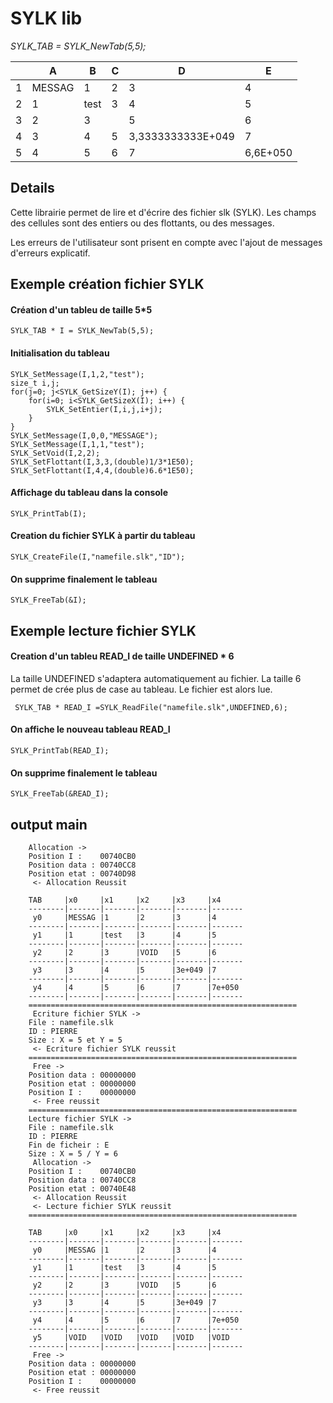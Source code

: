 # SYLK lib

*SYLK_TAB = SYLK_NewTab(5,5);*

|   	| A      	| B    	| C 	| D                 	| E        	|
|---	|--------	|------	|---	|-------------------	|----------	|
| 1 	| MESSAG 	| 1    	| 2 	| 3                 	| 4        	|
| 2 	| 1      	| test 	| 3 	| 4                 	| 5        	|
| 3 	| 2      	| 3    	|   	| 5                 	| 6        	|
| 4 	| 3      	| 4    	| 5 	| 3,3333333333E+049 	| 7        	|
| 5 	| 4      	| 5    	| 6 	| 7                 	| 6,6E+050 	|

## Details

Cette librairie permet de lire et d'écrire des fichier slk (SYLK). Les champs des cellules sont des entiers ou des flottants, ou des messages.

Les erreurs de l'utilisateur sont prisent en compte avec l'ajout de messages d'erreurs explicatif.

## Exemple création fichier SYLK
#### Création d'un tableu de taille 5*5
    SYLK_TAB * I = SYLK_NewTab(5,5);
#### Initialisation du tableau
    SYLK_SetMessage(I,1,2,"test");
    size_t i,j;
    for(j=0; j<SYLK_GetSizeY(I); j++) {
        for(i=0; i<SYLK_GetSizeX(I); i++) {
            SYLK_SetEntier(I,i,j,i+j);
        }
    }
    SYLK_SetMessage(I,0,0,"MESSAGE");
    SYLK_SetMessage(I,1,1,"test");
    SYLK_SetVoid(I,2,2);
    SYLK_SetFlottant(I,3,3,(double)1/3*1E50);
    SYLK_SetFlottant(I,4,4,(double)6.6*1E50);
#### Affichage du tableau dans la console
    SYLK_PrintTab(I);
#### Creation du fichier SYLK à partir du tableau
    SYLK_CreateFile(I,"namefile.slk","ID");
#### On supprime finalement le tableau
    SYLK_FreeTab(&I);

## Exemple lecture fichier SYLK
#### Creation d'un tableu READ_I de taille UNDEFINED * 6
La taille UNDEFINED s'adaptera automatiquement au fichier. La taille 6 permet de crée plus de case au tableau.
Le fichier est alors lue.


     SYLK_TAB * READ_I =SYLK_ReadFile("namefile.slk",UNDEFINED,6);
#### On affiche le nouveau tableau READ_I
    SYLK_PrintTab(READ_I);
#### On supprime finalement le tableau
    SYLK_FreeTab(&READ_I);

## output main

        Allocation ->
        Position I :    00740CB0
        Position data : 00740CC8
        Position etat : 00740D98
         <- Allocation Reussit

        TAB     |x0     |x1     |x2     |x3     |x4
        --------|-------|-------|-------|-------|-------
         y0     |MESSAG |1      |2      |3      |4
        --------|-------|-------|-------|-------|-------
         y1     |1      |test   |3      |4      |5
        --------|-------|-------|-------|-------|-------
         y2     |2      |3      |VOID   |5      |6
        --------|-------|-------|-------|-------|-------
         y3     |3      |4      |5      |3e+049 |7
        --------|-------|-------|-------|-------|-------
         y4     |4      |5      |6      |7      |7e+050
        --------|-------|-------|-------|-------|-------
        ============================================================
         Ecriture fichier SYLK ->
        File : namefile.slk
        ID : PIERRE
        Size : X = 5 et Y = 5
         <- Ecriture fichier SYLK reussit
        ============================================================
         Free ->
        Position data : 00000000
        Position etat : 00000000
        Position I :    00000000
         <- Free reussit
        ============================================================
        Lecture fichier SYLK ->
        File : namefile.slk
        ID : PIERRE
        Fin de ficheir : E
        Size : X = 5 / Y = 6
         Allocation ->
        Position I :    00740CB0
        Position data : 00740CC8
        Position etat : 00740E48
         <- Allocation Reussit
         <- Lecture fichier SYLK reussit
        ============================================================

        TAB     |x0     |x1     |x2     |x3     |x4
        --------|-------|-------|-------|-------|-------
         y0     |MESSAG |1      |2      |3      |4
        --------|-------|-------|-------|-------|-------
         y1     |1      |test   |3      |4      |5
        --------|-------|-------|-------|-------|-------
         y2     |2      |3      |VOID   |5      |6
        --------|-------|-------|-------|-------|-------
         y3     |3      |4      |5      |3e+049 |7
        --------|-------|-------|-------|-------|-------
         y4     |4      |5      |6      |7      |7e+050
        --------|-------|-------|-------|-------|-------
         y5     |VOID   |VOID   |VOID   |VOID   |VOID
        --------|-------|-------|-------|-------|-------
         Free ->
        Position data : 00000000
        Position etat : 00000000
        Position I :    00000000
         <- Free reussit
